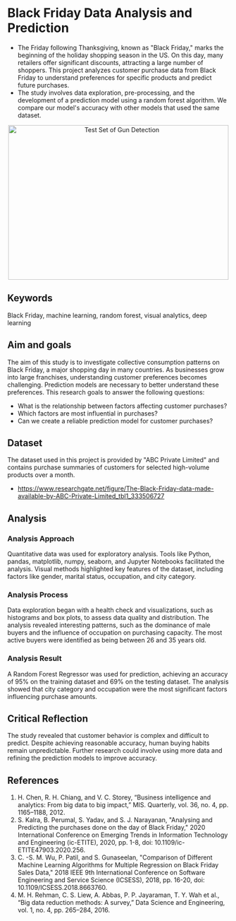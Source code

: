 # Black Friday Data Analysis and Prediction

- The Friday following Thanksgiving, known as "Black Friday," marks the beginning of the holiday shopping season in the US. On this day, many retailers offer significant discounts, attracting a large number of shoppers. This project analyzes customer purchase data from Black Friday to understand preferences for specific products and predict future purchases. 
- The study involves data exploration, pre-processing, and the development of a prediction model using a random forest algorithm. We compare our model's accuracy with other models that used the same dataset.

<div align="center">
  <img height="350" src="https://drive.google.com/file/d/1DIPuKNVgX469w9m3QAc749PvTWatOCly/view?usp=sharing" alt="Test Set of Gun Detection" width="500"  />
</div>


## Keywords

Black Friday, machine learning, random forest, visual analytics, deep learning

## Aim and goals

The aim of this study is to investigate collective consumption patterns on Black Friday, a major shopping day in many countries. As businesses grow into large franchises, understanding customer preferences becomes challenging. Prediction models are necessary to better understand these preferences. This research goals to answer the following questions:

- What is the relationship between factors affecting customer purchases?
- Which factors are most influential in purchases?
- Can we create a reliable prediction model for customer purchases?

## Dataset

The dataset used in this project is provided by "ABC Private Limited" and contains purchase summaries of customers for selected high-volume products over a month.
- https://www.researchgate.net/figure/The-Black-Friday-data-made-available-by-ABC-Private-Limited_tbl1_333506727

## Analysis

### Analysis Approach

Quantitative data was used for exploratory analysis. Tools like Python, pandas, matplotlib, numpy, seaborn, and Jupyter Notebooks facilitated the analysis. Visual methods highlighted key features of the dataset, including factors like gender, marital status, occupation, and city category.

### Analysis Process

Data exploration began with a health check and visualizations, such as histograms and box plots, to assess data quality and distribution. The analysis revealed interesting patterns, such as the dominance of male buyers and the influence of occupation on purchasing capacity. The most active buyers were identified as being between 26 and 35 years old.

### Analysis Result

A Random Forest Regressor was used for prediction, achieving an accuracy of 95% on the training dataset and 69% on the testing dataset. The analysis showed that city category and occupation were the most significant factors influencing purchase amounts.

## Critical Reflection

The study revealed that customer behavior is complex and difficult to predict. Despite achieving reasonable accuracy, human buying habits remain unpredictable. Further research could involve using more data and refining the prediction models to improve accuracy.

## References

1. H. Chen, R. H. Chiang, and V. C. Storey, “Business intelligence and analytics: From big data to big impact,” MIS. Quarterly, vol. 36, no. 4, pp. 1165–1188, 2012.
2. S. Kalra, B. Perumal, S. Yadav, and S. J. Narayanan, "Analysing and Predicting the purchases done on the day of Black Friday," 2020 International Conference on Emerging Trends in Information Technology and Engineering (ic-ETITE), 2020, pp. 1-8, doi: 10.1109/ic-ETITE47903.2020.256.
3. C. -S. M. Wu, P. Patil, and S. Gunaseelan, "Comparison of Different Machine Learning Algorithms for Multiple Regression on Black Friday Sales Data," 2018 IEEE 9th International Conference on Software Engineering and Service Science (ICSESS), 2018, pp. 16-20, doi: 10.1109/ICSESS.2018.8663760.
4. M. H. Rehman, C. S. Liew, A. Abbas, P. P. Jayaraman, T. Y. Wah et al., “Big data reduction methods: A survey,” Data Science and Engineering, vol. 1, no. 4, pp. 265–284, 2016.

